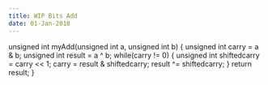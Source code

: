 ```yaml
---
title: WIP Bits Add
date: 01-Jan-2018
---
```


unsigned int myAdd(unsigned int a, unsigned int b)
{
    unsigned int carry = a & b;
    unsigned int result = a ^ b;
    while(carry != 0)
    {
        unsigned int shiftedcarry = carry << 1;
        carry = result & shiftedcarry;
        result ^= shiftedcarry;
    }
    return result;
}
